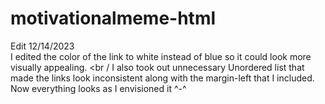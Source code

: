 # motivationalmeme-html
Edit 12/14/2023 <br />
I edited the color of the link to white instead of blue so it could look more visually appealing. <br /
I also took out unnecessary Unordered list that made the links look inconsistent along with the margin-left that I included.<br />
Now everything looks as I envisioned it ^-^

